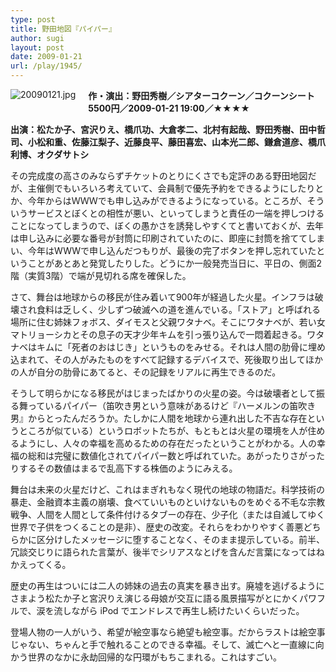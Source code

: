 ```yaml
---
type: post
title: 野田地図『パイパー』
author: sugi
layout: post
date: 2009-01-21
url: /play/1945/
---
```

<img alt="20090121.jpg" src="http://i2.wp.com/asharpminor.com/play/20090121.jpg?resize=113%2C160" class="alignleft" style="float: left; margin: 0 20px 20px 0;" data-recalc-dims="1" />

**作・演出：野田秀樹／シアターコクーン／コクーンシート5500円／2009-01-21 19:00／★★★★**

**出演：松たか子、宮沢りえ、橋爪功、大倉孝二、北村有起哉、野田秀樹、田中哲司、小松和重、佐藤江梨子、近藤良平、藤田喜宏、山本光二郎、鎌倉道彦、橋爪利博、オクダサトシ**

その完成度の高さのみならずチケットのとりにくさでも定評のある野田地図だが、主催側でもいろいろ考えていて、会員制で優先予約をできるようにしたりとか、今年からはＷＷＷでも申し込みができるようになっている。ところが、そういうサービスとぼくとの相性が悪い、といってしまうと責任の一端を押しつけることになってしまうので、ぼくの愚かさを誘発しやすくてと書いておくが、去年は申し込みに必要な番号が封筒に印刷されていたのに、即座に封筒を捨ててしまい、今年はWWWで申し込んだつもりが、最後の完了ボタンを押し忘れていたということがあとあと発覚したりした。どうにか一般発売当日に、平日の、側面2階（実質3階）で端が見切れる席を確保した。

さて、舞台は地球からの移民が住み着いて900年が経過した火星。インフラは破壊され食料は乏しく、少しずつ破滅への道を進んでいる。「ストア」と呼ばれる場所に住む姉妹フォボス、ダイモスと父親ワタナベ。そこにワタナベが、若い女マトリョーシカとその息子の天才少年キムを引っ張り込んで一悶着起きる。ワタナベはキムに「死者のおはじき」というものをみせる。それは人間の肋骨に埋め込まれて、その人がみたものをすべて記録するデバイスで、死後取り出してほかの人が自分の肋骨にあてると、その記録をリアルに再生できるのだ。

そうして明らかになる移民がはじまったばかりの火星の姿。今は破壊者として振る舞っているパイパー（笛吹き男という意味があるけど『ハーメルンの笛吹き男』からとったんだろうか。たしかに人間を地球から連れ出した不吉な存在というところが似ている）というロボットたちが、もともとは火星の環境を人が住めるようにし、人々の幸福を高めるための存在だったということがわかる。人の幸福の総和は完璧に数値化されてパイパー数と呼ばれていた。あがったりさがったりするその数値はまるで乱高下する株価のようにみえる。

舞台は未来の火星だけど、これはまぎれもなく現代の地球の物語だ。科学技術の暴走、金融資本主義の崩壊、食べていいものといけないものをめぐる不毛な宗教戦争、人間を人間として条件付けるタブーの存在、少子化（または自滅してゆく世界で子供をつくることの是非）、歴史の改変。それらをわかりやすく善悪どちらかに区分けしたメッセージに堕することなく、そのまま提示している。前半、冗談交じりに語られた言葉が、後半でシリアスなとげを含んだ言葉になってはねかえってくる。

歴史の再生はついには二人の姉妹の過去の真実を暴き出す。廃墟を逃げるようにさまよう松たか子と宮沢りえ演じる母娘が交互に語る風景描写がとにかくパワフルで、涙を流しながら iPod でエンドレスで再生し続けたいくらいだった。

登場人物の一人がいう、希望が絵空事なら絶望も絵空事。だからラストは絵空事じゃない、ちゃんと手で触れることのできる幸福。そして、滅亡へと一直線に向かう世界のなかに永劫回帰的な円環がもちこまれる。これはすごい。

